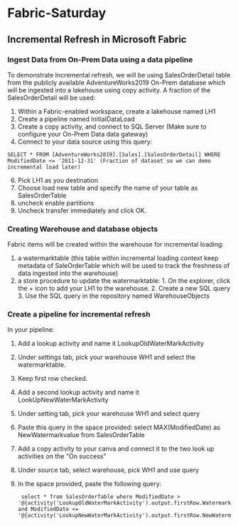 # Fabric-Saturday

## Incremental Refresh in Microsoft Fabric
### Ingest Data from On-Prem Data using a data pipeline
  To demonstrate Incremental refresh, we will be using  SalesOrderDetail table from the publicly available AdventureWorks2019 On-Prem database which will be ingested into a lakehouse using copy activity. 
  A fraction of the SalesOrderDetail will be used: 
  
  1. Within a Fabric-enabled workspace, create a lakehouse named LH1
  2. Create a pipeline named InitialDataLoad 
  3. Create a copy activity, and connect to SQL Server (Make sure to configure your On-Prem Data data gateway)
  4. Connect to your data source using this query: 

    SELECT * FROM [AdventureWorks2019].[Sales].[SalesOrderDetail] WHERE ModifiedDate <= '2011-12-31' (Fraction of dataset so we can demo incremental load later) 
      
  6. Pick LH1 as you destination
  7. Choose load new table and specify the name of your table as SalesOrderTable
  8. uncheck enable partitions
  9. Uncheck transfer immediately and click OK. 

### Creating Warehouse and database objects
  Fabric items will be created within the warehouse for incremental loading:
  
  1. a watermarktable (this table within incremental loading context keep metadata of SaleOrderTable which will be used to track the freshness of data ingested into the warehouse)
  2. a store procedure to update the watermarktable:
          1. On the explorer, click the + icon to add your LH1 to the warehouse.
          2. Create a new SQL query
          3. Use the SQL query in the repository named WarehouseObjects
          
### Create a pipeline for incremental refresh 
  In your pipeline: 

  1. Add a lookup activity and name it LookupOldWaterMarkActivity
  2. Under settings tab, pick your warehouse WH1 and select the watermarktable.
  3. Keep first row checked.
  4. Add a second lookup activity and name it LookUpNewWaterMarkActivity
  5. Under setting tab, pick your warehouse WH1 and select query 
  6. Paste this query in the space provided: select MAX(ModifiedDate) as NewWatermarkvalue from SalesOrderTable
  7. Add a copy activity to your canva and connect it to the two look up activities on the "On success"
  8. Under source tab, select warehouse,  pick WH1 and use query
  9. In the space provided, paste the following query:
     
          select * from SalesOrderTable where ModifiedDate > '@{activity('LookupOldWaterMarkActivity').output.firstRow.WatermarkValue}' and ModifiedDate <= '@{activity('LookupNewWaterMarkActivity').output.firstRow.NewWatermarkvalue}'

  

